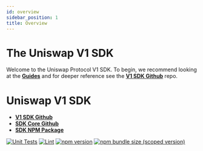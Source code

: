 ```yaml
---
id: overview
sidebar_position: 1
title: Overview
---
```


# The Uniswap V1 SDK

Welcome to the Uniswap Protocol V1 SDK. To begin, we recommend looking at the [**Guides**](./guides/01-quick-start.md) and for deeper reference see the [**V1 SDK Github**](https://github.com/Uniswap/v1-sdk) repo.


# Uniswap V1 SDK

- [**V1 SDK Github**](https://github.com/Uniswap/v1-sdk)
- [**SDK Core Github**](https://github.com/Uniswap/sdk-core)
- [**SDK NPM Package**](https://www.npmjs.com/package/@pegasys-fi/v1-sdk)

[![Unit Tests](https://github.com/Uniswap/v1-sdk/workflows/Unit%20Tests/badge.svg)](https://github.com/Uniswap/v1-sdk/actions?query=workflow%3A%22Unit+Tests%22)
[![Lint](https://github.com/Uniswap/v1-sdk/workflows/Lint/badge.svg)](https://github.com/Uniswap/v1-sdk/actions?query=workflow%3ALint)
[![npm version](https://img.shields.io/npm/v/@pegasys-fi/v1-sdk/latest.svg)](https://www.npmjs.com/package/@pegasys-fi/v1-sdk/v/latest)
[![npm bundle size (scoped version)](https://img.shields.io/bundlephobia/minzip/@pegasys-fi/v1-sdk/latest.svg)](https://bundlephobia.com/result?p=@pegasys-fi/v1-sdk@latest)